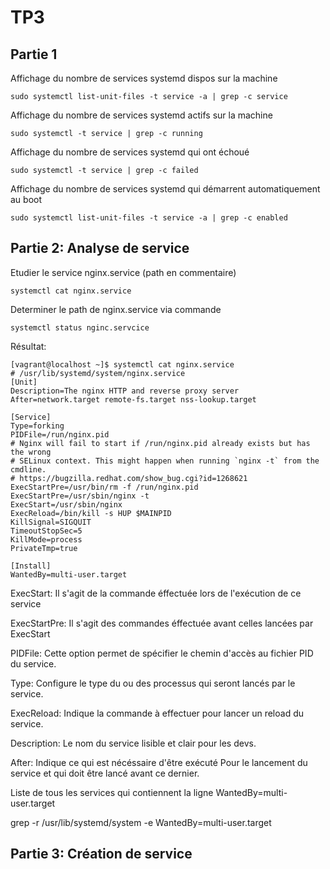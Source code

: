 # TP3
## Partie 1

Affichage du nombre de services systemd dispos sur la machine
```
sudo systemctl list-unit-files -t service -a | grep -c service
```
Affichage du nombre de services systemd actifs sur la machine
```
sudo systemctl -t service | grep -c running
```
Affichage du nombre de services systemd qui ont échoué
```
sudo systemctl -t service | grep -c failed
```
Affichage du nombre de services systemd qui démarrent automatiquement au boot
```
sudo systemctl list-unit-files -t service -a | grep -c enabled
```

## Partie 2: Analyse de service

Etudier le service nginx.service (path en commentaire)
```
systemctl cat nginx.service
```
Determiner le path de nginx.service via commande
```
systemctl status nginc.servcice
```
Résultat:
```
[vagrant@localhost ~]$ systemctl cat nginx.service
# /usr/lib/systemd/system/nginx.service
[Unit]
Description=The nginx HTTP and reverse proxy server
After=network.target remote-fs.target nss-lookup.target

[Service]
Type=forking
PIDFile=/run/nginx.pid
# Nginx will fail to start if /run/nginx.pid already exists but has the wrong
# SELinux context. This might happen when running `nginx -t` from the cmdline.
# https://bugzilla.redhat.com/show_bug.cgi?id=1268621
ExecStartPre=/usr/bin/rm -f /run/nginx.pid
ExecStartPre=/usr/sbin/nginx -t
ExecStart=/usr/sbin/nginx
ExecReload=/bin/kill -s HUP $MAINPID
KillSignal=SIGQUIT
TimeoutStopSec=5
KillMode=process
PrivateTmp=true

[Install]
WantedBy=multi-user.target

```

ExecStart: Il s'agit de la commande éffectuée lors de l'exécution de ce service

ExecStartPre: Il s'agit des commandes éffectuée avant celles lancées par ExecStart

PIDFile: Cette option permet de spécifier le chemin d'accès au fichier PID du service.

Type: Configure le type du ou des processus qui seront lancés par le service.

ExecReload: Indique la commande à effectuer pour lancer un reload du service.

Description: Le nom du service lisible et clair pour les devs.

After: Indique ce qui est nécéssaire d'être exécuté Pour le lancement du service et qui doit être lancé avant ce dernier.

Liste de tous les services qui contiennent la ligne WantedBy=multi-user.target

grep -r  /usr/lib/systemd/system -e WantedBy=multi-user.target

## Partie 3: Création de service
